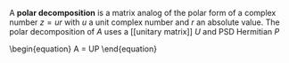 A **polar decomposition** is a matrix analog of the polar form of a complex number $z = ur$ with $u$ a unit complex number and $r$ an absolute value. The polar decomposition of $A$ uses a [[unitary matrix]] $U$ and PSD Hermitian $P$

\begin{equation}
A = UP
\end{equation}